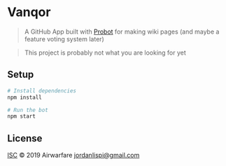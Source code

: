# Vanqor

> A GitHub App built with [Probot](https://github.com/probot/probot) for making wiki pages (and maybe a feature voting system later)

> This project is probably not what you are looking for yet

## Setup

```sh
# Install dependencies
npm install

# Run the bot
npm start
```

## License

[ISC](LICENSE) © 2019 Airwarfare <jordanlispi@gmail.com>
